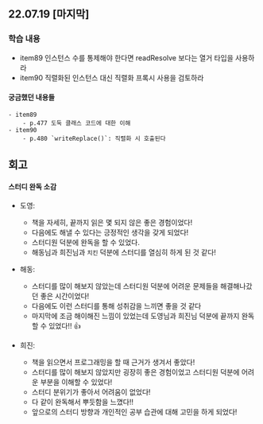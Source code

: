 ## 22.07.19 [마지막]

### 학습 내용 
 - item89 인스턴스 수를 통제해야 한다면 readResolve 보다는 열거 타입을 사용하라
 - item90 직렬화된 인스턴스 대신 직렬화 프록시 사용을 검토하라
    

#### 궁금했던 내용들
    - item89 
        - p.477 도둑 클래스 코드에 대한 이해 
    - item90
        - p.480 `writeReplace()`: 직렬화 시 호출된다

## 회고 

#### 스터디 완독 소감
- 도영: 
    - 책을 자세히, 끝까지 읽은 몇 되지 않은 좋은 경험이었다!
    - 다음에도 해낼 수 있다는 긍정적인 생각을 갖게 되었다!
    - 스터디원 덕분에 완독을 할 수 있었다. 
    - 해동님과 희진님과 `치킨` 덕분에 스터디를 열심히 하게 된 것 같다!

- 해동: 
    - 스터디를 많이 해보지 않았는데 스터디원 덕분에 어려운 문제들을 해결해나갔던 좋은 시간이었다!
    - 다음에도 이런 스터디를 통해 성취감을 느끼면 좋을 것 같다
    - 마지막에 조금 해이해진 느낌이 있었는데 도영님과 희진님 덕분에 끝까지 완독할 수 있었다!! 👍

- 희진:  
    - 책을 읽으면서 프로그래밍을 할 때 근거가 생겨서 좋았다!
    - 스터디를 많이 해보지 않았지만 굉장히 좋은 경험이었고 스터디원 덕분에 어려운 부분을 이해할 수 있었다!
    - 스터디 분위기가 좋아서 어려움이 없었다!
    - 다 같이 완독해서 뿌듯함을 느꼈다!! 
    - 앞으로의 스터디 방향과 개인적인 공부 습관에 대해 고민을 하게 되었다! 